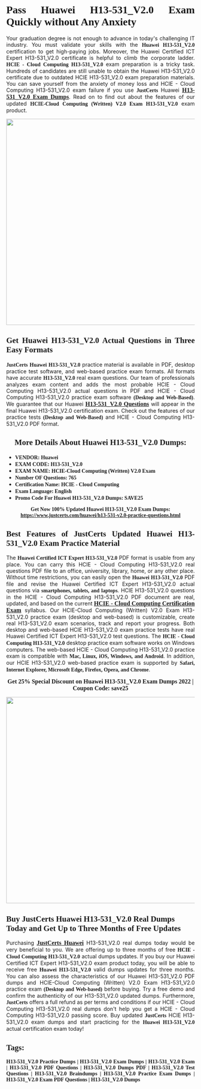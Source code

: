 <h1 style="text-align: justify;"><span style="font-family:Georgia,serif;"><strong>Pass Huawei H13-531_V2.0 Exam Quickly without Any Anxiety</strong></span></h1>

<p style="text-align: justify;">Your graduation degree is not enough to advance in today's challenging IT industry. You must validate your skills with the <span style="font-family:Georgia,serif;"><strong>Huawei H13-531_V2.0</strong></span> certification to get high-paying jobs. Moreover, the Huawei Certified ICT Expert H13-531_V2.0 certificate is helpful to climb the corporate ladder. <span style="font-family:Georgia,serif;"><strong>HCIE - Cloud Computing H13-531_V2.0</strong></span> exam preparation is a tricky task. Hundreds of candidates are still unable to obtain the Huawei H13-531_V2.0 certificate due to outdated HCIE H13-531_V2.0 exam preparation materials. You can save yourself from the anxiety of money loss and HCIE - Cloud Computing H13-531_V2.0 exam failure if you use <span style="font-size:14px;"><span style="font-family:Georgia,serif;"><strong>JustCerts</strong></span></span> Huawei <a href="https://www.justcerts.com/huawei/h13-531-v2.0-practice-questions.html"><span style="font-size:16px;"><span style="font-family:Georgia,serif;"><strong>H13-531_V2.0 Exam Dumps</strong></span></span></a>. Read on to find out about the features of our updated <span style="font-family:Georgia,serif;"><strong>HCIE-Cloud Computing (Written) V2.0 Exam H13-531_V2.0</strong></span> exam product.</p>

<p style="text-align: center;"><a href="https://www.justcerts.com/huawei/h13-531-v2.0-practice-questions.html"><img alt="" src="https://i.imgur.com/vMtJAhX.jpg" style="width: 1350px; height: 550px;" /></a></p>

<h2 style="text-align: justify;"><span style="font-family:Georgia,serif;"><strong>Get Huawei H13-531_V2.0 Actual Questions in Three Easy Formats</strong></span></h2>

<p style="text-align: justify;"><span style="font-size:14px;"><span style="font-family:Georgia,serif;"><strong>JustCerts</strong></span></span> <span style="font-family:Georgia,serif;"><strong>Huawei H13-531_V2.0</strong></span> practice material is available in PDF, desktop practice test software, and web-based practice exam formats. All formats have accurate <span style="font-family:Georgia,serif;"><strong>H13-531_V2.0 </strong></span> real exam questions. Our team of professionals analyzes exam content and adds the most probable HCIE - Cloud Computing H13-531_V2.0 actual questions in PDF and HCIE - Cloud Computing H13-531_V2.0 practice exam software <span style="font-family:Georgia,serif;"><strong>(Desktop and Web-Based)</strong></span>. We guarantee that our Huawei <a href="https://www.justcerts.com/huawei/h13-531-v2.0-practice-questions.html"><span style="font-size:16px;"><span style="font-family:Georgia,serif;"><strong>H13-531_V2.0 Questions</strong></span></span></a> will appear in the final Huawei H13-531_V2.0 certification exam. Check out the features of our practice tests <span style="font-family:Georgia,serif;"><strong>(Desktop and Web-Based)</strong></span> and HCIE - Cloud Computing H13-531_V2.0 PDF format.</p>

<h2 style="text-align: center;"><strong><span style="font-family:Georgia,serif;">More Details About Huawei H13-531_V2.0 Dumps:</span></strong></h2>

<ul>
	<li style="text-align: justify;"><span style="font-size:14px;"><span style="font-family:Georgia,serif;"><strong>VENDOR: Huawei</strong></span></span></li>
	<li style="text-align: justify;"><span style="font-size:14px;"><span style="font-family:Georgia,serif;"><strong>EXAM CODE: H13-531_V2.0</strong></span></span></li>
	<li style="text-align: justify;"><span style="font-size:14px;"><span style="font-family:Georgia,serif;"><strong>EXAM NAME: HCIE-Cloud Computing (Written) V2.0 Exam</strong></span></span></li>
	<li style="text-align: justify;"><span style="font-size:14px;"><span style="font-family:Georgia,serif;"><strong>Number OF Questions: 765</strong></span></span></li>
	<li style="text-align: justify;"><span style="font-size:14px;"><span style="font-family:Georgia,serif;"><strong>Certification Name: HCIE - Cloud Computing</strong></span></span></li>
	<li style="text-align: justify;"><span style="font-size:14px;"><span style="font-family:Georgia,serif;"><strong>Exam Language: English</strong></span></span></li>
	<li style="text-align: justify;"><span style="font-size:14px;"><span style="font-family:Georgia,serif;"><strong>Promo Code For Huawei H13-531_V2.0 Dumps: SAVE25</strong></span></span></li>
</ul>

<p style="text-align: center;"><strong><span style="font-family:Georgia,serif;"><span style="font-size:14px;">Get Now 100% Updated Huawei H13-531_V2.0 Exam Dumps:</span> <a href="https://www.justcerts.com/huawei/h13-531-v2.0-practice-questions.html">https://www.justcerts.com/huawei/h13-531-v2.0-practice-questions.html</a></span></strong></p>

<h2 style="text-align: justify;"><span style="font-family:Georgia,serif;"><strong>Best Features of JustCerts Updated Huawei H13-531_V2.0 Exam Practice Material</strong></span></h2>

<p style="text-align: justify;">The <span style="font-family:Georgia,serif;"><strong>Huawei Certified ICT Expert H13-531_V2.0</strong></span> PDF format is usable from any place. You can carry this HCIE - Cloud Computing H13-531_V2.0 real questions PDF file to an office, university, library, home, or any other place. Without time restrictions, you can easily open the <span style="font-family:Georgia,serif;"><strong>Huawei H13-531_V2.0</strong></span> PDF file and revise the Huawei Certified ICT Expert H13-531_V2.0 actual questions via <span style="font-family:Georgia,serif;"><strong>smartphones, tablets, and laptops</strong></span>. HCIE H13-531_V2.0 questions in the HCIE - Cloud Computing H13-531_V2.0 PDF document are real, updated, and based on the current <a href="https://www.justcerts.com/huawei/hcie-certification-exams.html"><span style="font-size:16px;"><span style="font-family:Georgia,serif;"><strong>HCIE - Cloud Computing Certification Exam</strong></span></span></a> syllabus. Our HCIE-Cloud Computing (Written) V2.0 Exam H13-531_V2.0 practice exam (desktop and web-based) is customizable, create real H13-531_V2.0 exam scenarios, track and report your progress. Both desktop and web-based HCIE H13-531_V2.0 exam practice tests have real Huawei Certified ICT Expert H13-531_V2.0 test questions. The <span style="font-family:Georgia,serif;"><strong>HCIE - Cloud Computing H13-531_V2.0</strong></span> desktop practice exam software works on Windows computers. The web-based HCIE - Cloud Computing H13-531_V2.0 practice exam is compatible with <span style="font-family:Georgia,serif;"><strong>Mac, Linux, iOS, Windows, and Android</strong></span>. In addition, our HCIE H13-531_V2.0 web-based practice exam is supported by <span style="font-family:Georgia,serif;"><strong>Safari, Internet Explorer, Microsoft Edge, Firefox, Opera, and Chrome</strong></span>.</p>

<p style="text-align: center;"><span style="font-size:16px;"><strong><span style="font-family:Georgia,serif;">Get 25% Special Discount on Huawei H13-531_V2.0 Exam Dumps 2022 | Coupon Code: save25</span></strong></span></p>

<p style="text-align: center;"><a href="https://www.justcerts.com/huawei/h13-531-v2.0-practice-questions.html"><img alt="" src="https://i.imgur.com/2CC6Cda.jpg" style="width: 1350px; height: 550px;" /></a></p>

<h2><span style="font-family:Georgia,serif;"><strong>Buy JustCerts Huawei H13-531_V2.0 Real Dumps Today and Get Up to Three Months of Free Updates</strong></span></h2>

<p style="text-align: justify;">Purchasing <a href="https://www.justcerts.com/huawei-certification-exams.html"><span style="font-size:16px;"><span style="font-family:Georgia,serif;"><strong>JustCerts Huawei</strong></span></span></a> H13-531_V2.0 real dumps today would be very beneficial to you. We are offering up to three months of free <span style="font-family:Georgia,serif;"><strong>HCIE - Cloud Computing H13-531_V2.0</strong></span> actual dumps updates. If you buy our Huawei Certified ICT Expert H13-531_V2.0 exam product today, you will be able to receive free<span style="font-family:Georgia,serif;"><strong> Huawei H13-531_V2.0</strong></span> valid dumps updates for three months. You can also assess the characteristics of our Huawei H13-531_V2.0 PDF dumps and HCIE-Cloud Computing (Written) V2.0 Exam H13-531_V2.0 practice exam <span style="font-family:Georgia,serif;"><strong>(Desktop and Web-based)</strong></span> before buying. Try a free demo and confirm the authenticity of our H13-531_V2.0 updated dumps. Furthermore, <span style="font-size:14px;"><span style="font-family:Georgia,serif;"><strong>JustCerts</strong></span></span> offers a full refund as per terms and conditions if our HCIE - Cloud Computing H13-531_V2.0 real dumps don't help you get a HCIE - Cloud Computing H13-531_V2.0 passing score. Buy updated <span style="font-size:14px;"><span style="font-family:Georgia,serif;"><strong>JustCerts</strong></span></span> HCIE H13-531_V2.0 exam dumps and start practicing for the <span style="font-family:Georgia,serif;"><strong>Huawei H13-531_V2.0</strong></span> actual certification exam today!</p>

<h2 style="text-align: justify;"><span style="font-family:Georgia,serif;"><strong>Tags:</strong></span></h2>

<p style="text-align: justify;"><span style="font-family:Georgia,serif;"><strong>H13-531_V2.0 Practice Dumps | H13-531_V2.0 Exam Dumps | H13-531_V2.0 Exam | H13-531_V2.0 PDF Questions | H13-531_V2.0 Dumps PDF | H13-531_V2.0 Test Questions | H13-531_V2.0 Braindumps | H13-531_V2.0 Practice Exam Dumps | H13-531_V2.0 Exam PDF Questions | H13-531_V2.0 Dumps</strong></span></p>

